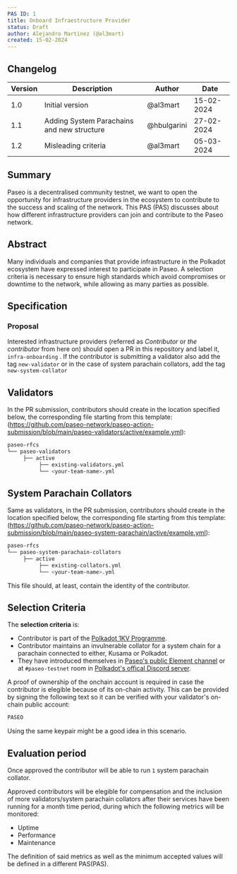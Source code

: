 ```yaml
---
PAS ID: 1
title: Onboard Infraestructure Provider
status: Draft
author: Alejandro Martinez (@al3mart)
created: 15-02-2024
---
```


## Changelog

| Version | Description                      | Author    | Date       |
|---------|----------------------------------|-----------|------------|
| 1.0     | Initial version                  | @al3mart  | 15-02-2024 |
| 1.1     | Adding System Parachains and new structure | @hbulgarini | 27-02-2024            |
| 1.2     | Misleading criteria                  | @al3mart  | 05-03-2024 |


## Summary

Paseo is a decentralised community testnet, we want to open the opportunity for infrastructure providers in the ecosystem to contribute to the success and scaling of the network.
This PAS (PAS) discusses about how different infrastructure providers can join and contribute to the Paseo network.

## Abstract

Many individuals and companies that provide infrastructure in the Polkadot ecosystem have expressed interest to participate in Paseo. A selection criteria is necessary to ensure high standards which avoid compromises or downtime to the network, while allowing as many parties as possible.


## Specification
### Proposal

Interested infrastructure providers (referred as _Contributor_ or _the contributor_ from here on) should open a PR in this repository and label it, `infra-onboarding` . If the contributor is submitting a validator also add the tag `new-validator` or in the case of system parachain collators, add the tag `new-system-collator`

## Validators

In the PR submission, contributors should create in the location specified below, the corresponding file starting from this template: (https://github.com/paseo-network/paseo-action-submission/blob/main/paseo-validators/active/example.yml):

```bash
paseo-rfcs
└── paseo-validators
     ├── active
          ├── existing-validators.yml
          └── <your-team-name>.yml
```

## System Parachain Collators

Same as validators, in the PR submission, contributors should create in the location specified below, the corresponding file starting from this template: (https://github.com/paseo-network/paseo-action-submission/blob/main/paseo-system-parachain/active/example.yml):

```bash
paseo-rfcs
└── paseo-system-parachain-collators
     ├── active
          ├── existing-collators.yml
          └── <your-team-name>.yml
```

This file should, at least, contain the identity of the contributor.

## Selection Criteria

The **selection criteria** is:

- Contributor is part of the [Polkadot 1KV Programme](https://wiki.polkadot.network/docs/thousand-validators).
- Contributor maintains an invulnerable collator for a system chain for a parachain connected to either, Kusama or Polkadot.
- They have introduced themselves in [Paseo's public Element channel](https://matrix.to/#/#paseo-testnet-support:parity.io) or at `#paseo-testnet` room in [Polkadot's offical Discord server](https://discord.gg/polkadot).

A proof of ownership of the onchain account is required in case the contributor is elegible because of its on-chain activity. This can be provided by signing the following text so it can be verified with your validator's on-chain public account:

```bash
PASEO
```

Using the same keypair might be a good idea in this scenario.


## Evaluation  period
Once approved the contributor will be able to run `1` system parachain collator.

Approved contributors will be elegible for compensation and the inclusion of more validators/system parachain collators after their services have been running for a month time period, during which the following metrics will be monitored:

- Uptime
- Performance
- Maintenance

The definition of said metrics as well as the minimum accepted values will be defined in a different PAS(PAS).
